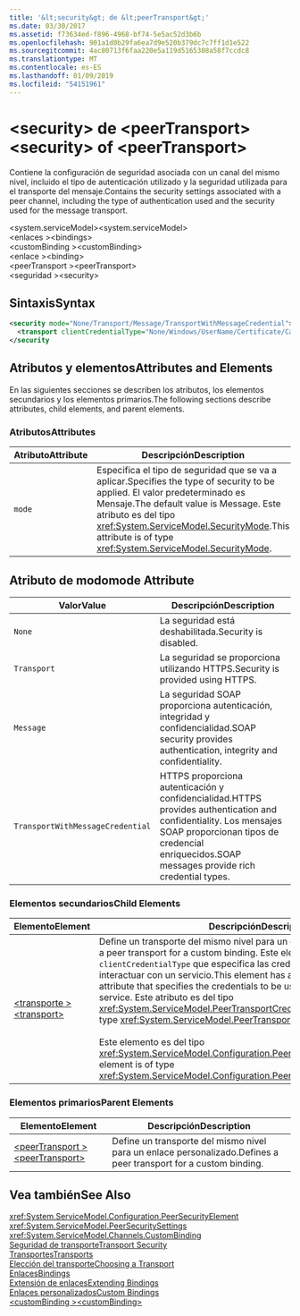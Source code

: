 ```yaml
---
title: '&lt;security&gt; de &lt;peerTransport&gt;'
ms.date: 03/30/2017
ms.assetid: f73634ed-f896-4968-bf74-5e5ac52d3b6b
ms.openlocfilehash: 901a1d0b29fa6ea7d9e520b379dc7c7ff1d1e522
ms.sourcegitcommit: 4ac80713f6faa220e5a119d5165308a58f7ccdc8
ms.translationtype: MT
ms.contentlocale: es-ES
ms.lasthandoff: 01/09/2019
ms.locfileid: "54151961"
---
```

# <a name="ltsecuritygt-of-ltpeertransportgt"></a><span data-ttu-id="28005-102">&lt;security&gt; de &lt;peerTransport&gt;</span><span class="sxs-lookup"><span data-stu-id="28005-102">&lt;security&gt; of &lt;peerTransport&gt;</span></span>
<span data-ttu-id="28005-103">Contiene la configuración de seguridad asociada con un canal del mismo nivel, incluido el tipo de autenticación utilizado y la seguridad utilizada para el transporte del mensaje.</span><span class="sxs-lookup"><span data-stu-id="28005-103">Contains the security settings associated with a peer channel, including the type of authentication used and the security used for the message transport.</span></span>  
  
 <span data-ttu-id="28005-104">\<system.serviceModel></span><span class="sxs-lookup"><span data-stu-id="28005-104">\<system.serviceModel></span></span>  
<span data-ttu-id="28005-105">\<enlaces ></span><span class="sxs-lookup"><span data-stu-id="28005-105">\<bindings></span></span>  
<span data-ttu-id="28005-106">\<customBinding ></span><span class="sxs-lookup"><span data-stu-id="28005-106">\<customBinding></span></span>  
<span data-ttu-id="28005-107">\<enlace ></span><span class="sxs-lookup"><span data-stu-id="28005-107">\<binding></span></span>  
<span data-ttu-id="28005-108">\<peerTransport ></span><span class="sxs-lookup"><span data-stu-id="28005-108">\<peerTransport></span></span>  
<span data-ttu-id="28005-109">\<seguridad ></span><span class="sxs-lookup"><span data-stu-id="28005-109">\<security></span></span>  
  
## <a name="syntax"></a><span data-ttu-id="28005-110">Sintaxis</span><span class="sxs-lookup"><span data-stu-id="28005-110">Syntax</span></span>  
  
```xml  
<security mode="None/Transport/Message/TransportWithMessageCredential">
  <transport clientCredentialType="None/Windows/UserName/Certificate/CardSpace" />
</security
```  
  
## <a name="attributes-and-elements"></a><span data-ttu-id="28005-111">Atributos y elementos</span><span class="sxs-lookup"><span data-stu-id="28005-111">Attributes and Elements</span></span>  
 <span data-ttu-id="28005-112">En las siguientes secciones se describen los atributos, los elementos secundarios y los elementos primarios.</span><span class="sxs-lookup"><span data-stu-id="28005-112">The following sections describe attributes, child elements, and parent elements.</span></span>  
  
### <a name="attributes"></a><span data-ttu-id="28005-113">Atributos</span><span class="sxs-lookup"><span data-stu-id="28005-113">Attributes</span></span>  
  
|<span data-ttu-id="28005-114">Atributo</span><span class="sxs-lookup"><span data-stu-id="28005-114">Attribute</span></span>|<span data-ttu-id="28005-115">Descripción</span><span class="sxs-lookup"><span data-stu-id="28005-115">Description</span></span>|  
|---------------|-----------------|  
|`mode`|<span data-ttu-id="28005-116">Especifica el tipo de seguridad que se va a aplicar.</span><span class="sxs-lookup"><span data-stu-id="28005-116">Specifies the type of security to be applied.</span></span> <span data-ttu-id="28005-117">El valor predeterminado es Mensaje.</span><span class="sxs-lookup"><span data-stu-id="28005-117">The default value is Message.</span></span> <span data-ttu-id="28005-118">Este atributo es del tipo <xref:System.ServiceModel.SecurityMode>.</span><span class="sxs-lookup"><span data-stu-id="28005-118">This attribute is of type <xref:System.ServiceModel.SecurityMode>.</span></span>|  
  
## <a name="mode-attribute"></a><span data-ttu-id="28005-119">Atributo de modo</span><span class="sxs-lookup"><span data-stu-id="28005-119">mode Attribute</span></span>  
  
|<span data-ttu-id="28005-120">Valor</span><span class="sxs-lookup"><span data-stu-id="28005-120">Value</span></span>|<span data-ttu-id="28005-121">Descripción</span><span class="sxs-lookup"><span data-stu-id="28005-121">Description</span></span>|  
|-----------|-----------------|  
|`None`|<span data-ttu-id="28005-122">La seguridad está deshabilitada.</span><span class="sxs-lookup"><span data-stu-id="28005-122">Security is disabled.</span></span>|  
|`Transport`|<span data-ttu-id="28005-123">La seguridad se proporciona utilizando HTTPS.</span><span class="sxs-lookup"><span data-stu-id="28005-123">Security is provided using HTTPS.</span></span>|  
|`Message`|<span data-ttu-id="28005-124">La seguridad SOAP proporciona autenticación, integridad y confidencialidad.</span><span class="sxs-lookup"><span data-stu-id="28005-124">SOAP security provides authentication, integrity and confidentiality.</span></span>|  
|`TransportWithMessageCredential`|<span data-ttu-id="28005-125">HTTPS proporciona autenticación y confidencialidad.</span><span class="sxs-lookup"><span data-stu-id="28005-125">HTTPS provides authentication and confidentiality.</span></span> <span data-ttu-id="28005-126">Los mensajes SOAP proporcionan tipos de credencial enriquecidos.</span><span class="sxs-lookup"><span data-stu-id="28005-126">SOAP messages provide rich credential types.</span></span>|  
  
### <a name="child-elements"></a><span data-ttu-id="28005-127">Elementos secundarios</span><span class="sxs-lookup"><span data-stu-id="28005-127">Child Elements</span></span>  
  
|<span data-ttu-id="28005-128">Elemento</span><span class="sxs-lookup"><span data-stu-id="28005-128">Element</span></span>|<span data-ttu-id="28005-129">Descripción</span><span class="sxs-lookup"><span data-stu-id="28005-129">Description</span></span>|  
|-------------|-----------------|  
|[<span data-ttu-id="28005-130">\<transporte ></span><span class="sxs-lookup"><span data-stu-id="28005-130">\<transport></span></span>](../../../../../docs/framework/configure-apps/file-schema/wcf/transport-of-peertransport.md)|<span data-ttu-id="28005-131">Define un transporte del mismo nivel para un enlace personalizado.</span><span class="sxs-lookup"><span data-stu-id="28005-131">Defines a peer transport for a custom binding.</span></span> <span data-ttu-id="28005-132">Este elemento tiene un atributo `clientCredentialType` que especifica las credenciales que se van a usar al interactuar con un servicio.</span><span class="sxs-lookup"><span data-stu-id="28005-132">This element has a `clientCredentialType` attribute that specifies the credentials to be used when interacting with a service.</span></span> <span data-ttu-id="28005-133">Este atributo es del tipo <xref:System.ServiceModel.PeerTransportCredentialType>.</span><span class="sxs-lookup"><span data-stu-id="28005-133">This attribute is of type <xref:System.ServiceModel.PeerTransportCredentialType>.</span></span><br /><br /> <span data-ttu-id="28005-134">Este elemento es del tipo <xref:System.ServiceModel.Configuration.PeerTransportSecurityElement>.</span><span class="sxs-lookup"><span data-stu-id="28005-134">This element is of type <xref:System.ServiceModel.Configuration.PeerTransportSecurityElement>.</span></span>|  
  
### <a name="parent-elements"></a><span data-ttu-id="28005-135">Elementos primarios</span><span class="sxs-lookup"><span data-stu-id="28005-135">Parent Elements</span></span>  
  
|<span data-ttu-id="28005-136">Elemento</span><span class="sxs-lookup"><span data-stu-id="28005-136">Element</span></span>|<span data-ttu-id="28005-137">Descripción</span><span class="sxs-lookup"><span data-stu-id="28005-137">Description</span></span>|  
|-------------|-----------------|  
|[<span data-ttu-id="28005-138">\<peerTransport ></span><span class="sxs-lookup"><span data-stu-id="28005-138">\<peerTransport></span></span>](../../../../../docs/framework/configure-apps/file-schema/wcf/peertransport.md)|<span data-ttu-id="28005-139">Define un transporte del mismo nivel para un enlace personalizado.</span><span class="sxs-lookup"><span data-stu-id="28005-139">Defines a peer transport for a custom binding.</span></span>|  
  
## <a name="see-also"></a><span data-ttu-id="28005-140">Vea también</span><span class="sxs-lookup"><span data-stu-id="28005-140">See Also</span></span>  
 <xref:System.ServiceModel.Configuration.PeerSecurityElement>  
 <xref:System.ServiceModel.PeerSecuritySettings>  
 <xref:System.ServiceModel.Channels.CustomBinding>  
 [<span data-ttu-id="28005-141">Seguridad de transporte</span><span class="sxs-lookup"><span data-stu-id="28005-141">Transport Security</span></span>](../../../../../docs/framework/wcf/feature-details/transport-security.md)  
 [<span data-ttu-id="28005-142">Transportes</span><span class="sxs-lookup"><span data-stu-id="28005-142">Transports</span></span>](../../../../../docs/framework/wcf/feature-details/transports.md)  
 [<span data-ttu-id="28005-143">Elección del transporte</span><span class="sxs-lookup"><span data-stu-id="28005-143">Choosing a Transport</span></span>](../../../../../docs/framework/wcf/feature-details/choosing-a-transport.md)  
 [<span data-ttu-id="28005-144">Enlaces</span><span class="sxs-lookup"><span data-stu-id="28005-144">Bindings</span></span>](../../../../../docs/framework/wcf/bindings.md)  
 [<span data-ttu-id="28005-145">Extensión de enlaces</span><span class="sxs-lookup"><span data-stu-id="28005-145">Extending Bindings</span></span>](../../../../../docs/framework/wcf/extending/extending-bindings.md)  
 [<span data-ttu-id="28005-146">Enlaces personalizados</span><span class="sxs-lookup"><span data-stu-id="28005-146">Custom Bindings</span></span>](../../../../../docs/framework/wcf/extending/custom-bindings.md)  
 [<span data-ttu-id="28005-147">\<customBinding ></span><span class="sxs-lookup"><span data-stu-id="28005-147">\<customBinding></span></span>](../../../../../docs/framework/configure-apps/file-schema/wcf/custombinding.md)
